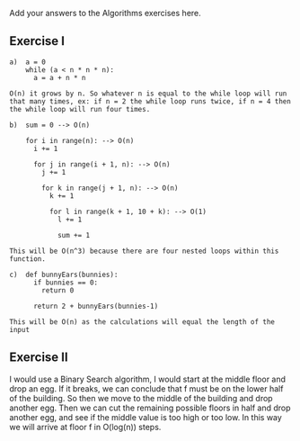 Add your answers to the Algorithms exercises here.

## Exercise I

```
a)  a = 0
    while (a < n * n * n):
      a = a + n * n

O(n) it grows by n. So whatever n is equal to the while loop will run that many times, ex: if n = 2 the while loop runs twice, if n = 4 then the while loop will run four times.
```

```
b)  sum = 0 --> O(n)

    for i in range(n): --> O(n)
      i += 1

      for j in range(i + 1, n): --> O(n)
        j += 1

        for k in range(j + 1, n): --> O(n)
          k += 1

          for l in range(k + 1, 10 + k): --> O(1)
            l += 1

            sum += 1

This will be O(n^3) because there are four nested loops within this function.
```

```
c)  def bunnyEars(bunnies):
      if bunnies == 0:
        return 0

      return 2 + bunnyEars(bunnies-1)

This will be O(n) as the calculations will equal the length of the input
```

## Exercise II

I would use a Binary Search algorithm, I would start at the middle floor and drop an egg. If it breaks, we can conclude that f must be on the lower half of the building. So then we move to the middle of the building and drop another egg. Then we can cut the remaining possible floors in half and drop another egg, and see if the middle value is too high or too low. In this way we will arrive at floor f in O(log(n)) steps.
